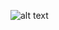 ![alt text](https://static.wikia.nocookie.net/borderlands/images/4/43/ASMD-0.png/revision/latest/top-crop/width/360/height/360?cb=20190918044918)
